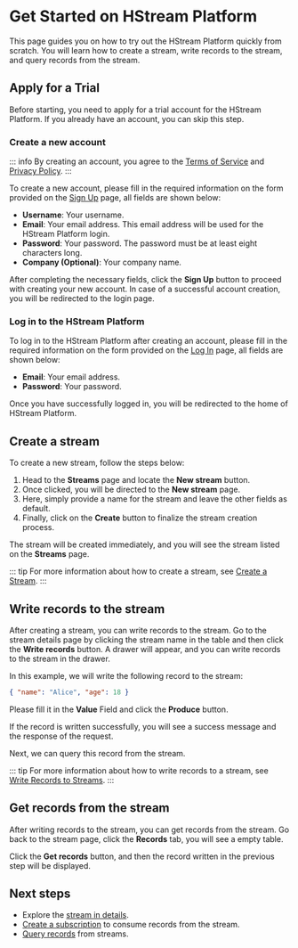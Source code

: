 # Get Started on HStream Platform

This page guides you on how to try out the HStream Platform quickly from scratch.
You will learn how to create a stream, write records to the stream, and query records from the stream.

## Apply for a Trial

Before starting, you need to apply for a trial account for the HStream Platform.
If you already have an account, you can skip this step.

### Create a new account

<!-- FIXME: update policy links -->

::: info
By creating an account, you agree to the [Terms of Service](https://www.emqx.com/en/policy/terms-of-use) and [Privacy Policy](https://www.emqx.com/en/policy/privacy-policy).
:::

To create a new account, please fill in the required information on the form provided on the [Sign Up](https://account.hstream.io/signup) page, all fields are shown below:

- **Username**: Your username.
- **Email**: Your email address. This email address will be used for the HStream Platform login.
- **Password**: Your password. The password must be at least eight characters long.
- **Company (Optional)**: Your company name.

After completing the necessary fields, click the **Sign Up** button to proceed with creating your new account. In case of a successful account creation, you will be redirected to the login page.

### Log in to the HStream Platform

To log in to the HStream Platform after creating an account, please fill in the required information on the form provided on the [Log In](https://account.hstream.io/login) page, all fields are shown below:

- **Email**: Your email address.
- **Password**: Your password.

Once you have successfully logged in, you will be redirected to the home of HStream Platform.

## Create a stream

To create a new stream, follow the steps below:

1. Head to the **Streams** page and locate the **New stream** button.
2. Once clicked, you will be directed to the **New stream** page.
3. Here, simply provide a name for the stream and leave the other fields as default.
4. Finally, click on the **Create** button to finalize the stream creation process.

The stream will be created immediately, and you will see the stream listed on the **Streams** page.

::: tip
For more information about how to create a stream, see [Create a Stream](../platform/stream-in-platform.md#create-a-stream).
:::

## Write records to the stream

After creating a stream, you can write records to the stream. Go to the stream details page by clicking the stream name in the table and
then click the **Write records** button. A drawer will appear, and you can write records to the stream in the drawer.

In this example, we will write the following record to the stream:

```json
{ "name": "Alice", "age": 18 }
```

Please fill it in the **Value** Field and click the **Produce** button.

If the record is written successfully, you will see a success message and the response
of the request.

Next, we can query this record from the stream.

::: tip
For more information about how to write records to a stream, see [Write Records to Streams](../platform/write-in-platform.md).
:::

## Get records from the stream

After writing records to the stream, you can get records from the stream. Go back
to the stream page, click the **Records** tab, you will see a empty table.

Click the **Get records** button, and then the record written in the previous step will be displayed.

## Next steps

- Explore the [stream in details](../platform/stream-in-platform.md#view-stream-details).
- [Create a subscription](../platform/subscription-in-platform.md#create-a-subscription) to consume records from the stream.
- [Query records](../platform/write-in-platform.md#query-records) from streams.
